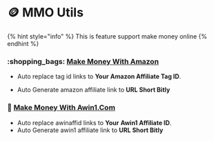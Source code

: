 # 🪙 MMO Utils

{% hint style="info" %}
This is feature support make money online
{% endhint %}

### :shopping\_bags: [Make Money With Amazon](make-money-with-amazon.md)

* Auto replace tag id links to **Your** **Amazon Affiliate Tag ID**.
*   Auto Generate amazon affiliate link to **URL Short Bitly**

    &#x20;  &#x20;

### :handshake: [Make Money With Awin1.Com](make-money-with-awin1.com.md)

* Auto replace awinaffid links to **Your** **Awin1 Affiliate ID**.
* Auto Generate awin1 affiliate link to **URL Short Bitly**
